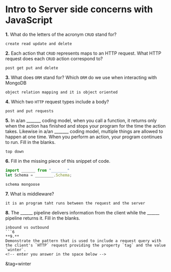 # Intro to Server side concerns with JavaScript

**1.** What do the letters of the acronym `CRUD` stand for?
<!-- enter you answer in the space below -->
```
create read update and delete
```
**2.** Each action that `CRUD` represents maps to an HTTP request. What HTTP request does each `CRUD` action correspond to?
<!-- enter you answer in the space below -->
```
post get put and delete
```
**3.** What does `ORM` stand for? Which `ORM` do we use when interacting with MongoDB
<!-- enter you answer in the space below -->
```
object relation mapping and it is object oriented 
```
**4.** Which two `HTTP` request types include a body?
<!-- enter you answer in the space below -->
```
post and put requests
```
**5.** In a/an _______ coding model, when you call a function, it returns only when the action has finished and stops your program for the time the action takes. Likewise in a/an _______ coding model, multiple things are allowed to happen at one time. When you perform an action, your program continues to run.  Fill in the blanks.
<!-- enter you answer in the space below -->
```
top down
```

**6.** Fill in the missing piece of this snippet of code.
```js
import ______ from "_______"
let Schema = ________.Schema;
```
<!-- enter you answer in the space below -->
```
schema mongoose 
```
**7.** What is middleware?
<!-- enter you answer in the space below -->
```
it is an program taht runs between the request and the server
```
**8.** The ______ pipeline delivers information from the client while the ______ pipeline returns it. Fill in the blanks. 
<!-- enter you answer in the space below -->
```
inbound vs outbound
```6
**9.** 
Demonstrate the pattern that is used to include a request query with the client's `HTTP` request providing the property `tag` and the value `winter`.
<!-- enter you answer in the space below -->
```
&tag=winter
```